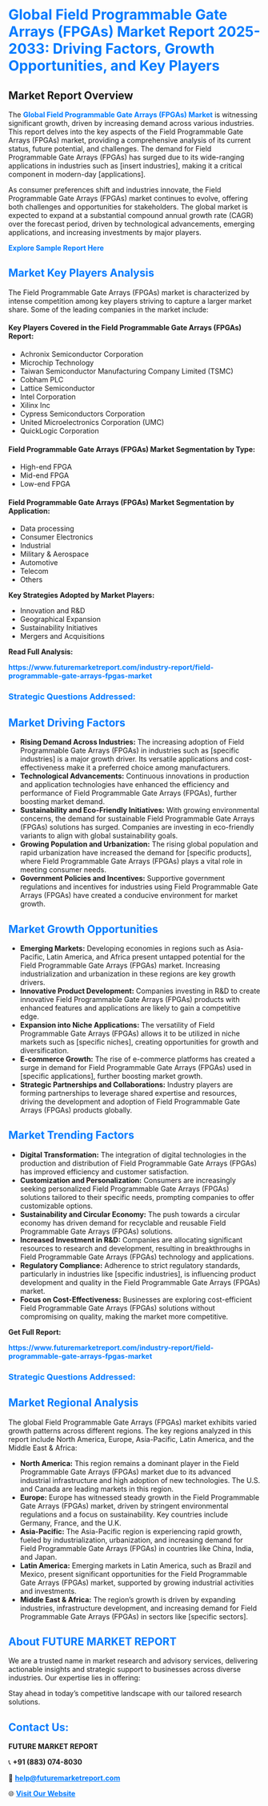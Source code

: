 <h1 style="color: #007BFF;">Global Field Programmable Gate Arrays (FPGAs) Market Report 2025-2033: Driving Factors, Growth Opportunities, and Key Players</h1>

<section id="overview">
<h2>Market Report Overview</h2>
<p>The <a href="https://www.futuremarketreport.com/industry-report/field-programmable-gate-arrays-fpgas-market" style="color: #007BFF; text-decoration: none;"><strong>Global Field Programmable Gate Arrays (FPGAs) Market</strong></a> is witnessing significant growth, driven by increasing demand across various industries. This report delves into the key aspects of the Field Programmable Gate Arrays (FPGAs) market, providing a comprehensive analysis of its current status, future potential, and challenges. The demand for Field Programmable Gate Arrays (FPGAs) has surged due to its wide-ranging applications in industries such as [insert industries], making it a critical component in modern-day [applications].</p>
<p>As consumer preferences shift and industries innovate, the Field Programmable Gate Arrays (FPGAs) market continues to evolve, offering both challenges and opportunities for stakeholders. The global market is expected to expand at a substantial compound annual growth rate (CAGR) over the forecast period, driven by technological advancements, emerging applications, and increasing investments by major players.</p>
</section>

<section id="overview">
<p><a href="https://www.futuremarketreport.com/request-sample/reportId=76033" style="color: #007BFF; text-decoration: none;"><strong>Explore Sample Report Here</strong></a></p>
</section>

<section id="key-players">
<h2 style="color: #007BFF;">Market Key Players Analysis</h2>
<p>The Field Programmable Gate Arrays (FPGAs) market is characterized by intense competition among key players striving to capture a larger market share. Some of the leading companies in the market include:</p>
<h4>Key Players Covered in the Field Programmable Gate Arrays (FPGAs) Report:</h4>
<ul><li>Achronix Semiconductor Corporation</li><li>Microchip Technology</li><li>Taiwan Semiconductor Manufacturing Company Limited (TSMC)</li><li>Cobham PLC</li><li>Lattice Semiconductor</li><li>Intel Corporation</li><li>Xilinx Inc</li><li>Cypress Semiconductors Corporation</li><li>United Microelectronics Corporation (UMC)</li><li>QuickLogic Corporation</li></ul>
<h4>Field Programmable Gate Arrays (FPGAs) Market Segmentation by Type:</h4>
<ul><li>High-end FPGA</li><li>Mid-end FPGA</li><li>Low-end FPGA</li></ul>

<h4>Field Programmable Gate Arrays (FPGAs) Market Segmentation by Application:</h4>
<ul><li>Data processing</li><li>Consumer Electronics</li><li>Industrial</li><li>Military &amp; Aerospace</li><li>Automotive</li><li>Telecom</li><li>Others</li></ul>
<p><strong>Key Strategies Adopted by Market Players:</strong></p>
<ul>
<li>Innovation and R&D</li>
<li>Geographical Expansion</li>
<li>Sustainability Initiatives</li>
<li>Mergers and Acquisitions</li>
</ul>
</section>

<section>
<p><strong>Read Full Analysis: </strong></p><a href="https://www.futuremarketreport.com/industry-report/field-programmable-gate-arrays-fpgas-market" style="color: #007BFF; text-decoration: none;"><strong>https://www.futuremarketreport.com/industry-report/field-programmable-gate-arrays-fpgas-market</strong></a>
<h3 style="color: #007BFF;">Strategic Questions Addressed:</h3>
</section>

<section id="driving-factors">
<h2 style="color: #007BFF;">Market Driving Factors</h2>
<ul>
<li><strong>Rising Demand Across Industries:</strong> The increasing adoption of Field Programmable Gate Arrays (FPGAs) in industries such as [specific industries] is a major growth driver. Its versatile applications and cost-effectiveness make it a preferred choice among manufacturers.</li>
<li><strong>Technological Advancements:</strong> Continuous innovations in production and application technologies have enhanced the efficiency and performance of Field Programmable Gate Arrays (FPGAs), further boosting market demand.</li>
<li><strong>Sustainability and Eco-Friendly Initiatives:</strong> With growing environmental concerns, the demand for sustainable Field Programmable Gate Arrays (FPGAs) solutions has surged. Companies are investing in eco-friendly variants to align with global sustainability goals.</li>
<li><strong>Growing Population and Urbanization:</strong> The rising global population and rapid urbanization have increased the demand for [specific products], where Field Programmable Gate Arrays (FPGAs) plays a vital role in meeting consumer needs.</li>
<li><strong>Government Policies and Incentives:</strong> Supportive government regulations and incentives for industries using Field Programmable Gate Arrays (FPGAs) have created a conducive environment for market growth.</li>
</ul>
</section>

<section id="growth-opportunities">
<h2 style="color: #007BFF;">Market Growth Opportunities</h2>
<ul>
<li><strong>Emerging Markets:</strong> Developing economies in regions such as Asia-Pacific, Latin America, and Africa present untapped potential for the Field Programmable Gate Arrays (FPGAs) market. Increasing industrialization and urbanization in these regions are key growth drivers.</li>
<li><strong>Innovative Product Development:</strong> Companies investing in R&D to create innovative Field Programmable Gate Arrays (FPGAs) products with enhanced features and applications are likely to gain a competitive edge.</li>
<li><strong>Expansion into Niche Applications:</strong> The versatility of Field Programmable Gate Arrays (FPGAs) allows it to be utilized in niche markets such as [specific niches], creating opportunities for growth and diversification.</li>
<li><strong>E-commerce Growth:</strong> The rise of e-commerce platforms has created a surge in demand for Field Programmable Gate Arrays (FPGAs) used in [specific applications], further boosting market growth.</li>
<li><strong>Strategic Partnerships and Collaborations:</strong> Industry players are forming partnerships to leverage shared expertise and resources, driving the development and adoption of Field Programmable Gate Arrays (FPGAs) products globally.</li>
</ul>
</section>

<section id="trending-factors">
<h2 style="color: #007BFF;">Market Trending Factors</h2>
<ul>
<li><strong>Digital Transformation:</strong> The integration of digital technologies in the production and distribution of Field Programmable Gate Arrays (FPGAs) has improved efficiency and customer satisfaction.</li>
<li><strong>Customization and Personalization:</strong> Consumers are increasingly seeking personalized Field Programmable Gate Arrays (FPGAs) solutions tailored to their specific needs, prompting companies to offer customizable options.</li>
<li><strong>Sustainability and Circular Economy:</strong> The push towards a circular economy has driven demand for recyclable and reusable Field Programmable Gate Arrays (FPGAs) solutions.</li>
<li><strong>Increased Investment in R&D:</strong> Companies are allocating significant resources to research and development, resulting in breakthroughs in Field Programmable Gate Arrays (FPGAs) technology and applications.</li>
<li><strong>Regulatory Compliance:</strong> Adherence to strict regulatory standards, particularly in industries like [specific industries], is influencing product development and quality in the Field Programmable Gate Arrays (FPGAs) market.</li>
<li><strong>Focus on Cost-Effectiveness:</strong> Businesses are exploring cost-efficient Field Programmable Gate Arrays (FPGAs) solutions without compromising on quality, making the market more competitive.</li>
</ul>
</section>

<section>
<p><strong>Get Full Report: </strong></p><a href="https://www.futuremarketreport.com/industry-report/field-programmable-gate-arrays-fpgas-market" style="color: #007BFF; text-decoration: none;"><strong>https://www.futuremarketreport.com/industry-report/field-programmable-gate-arrays-fpgas-market</strong></a>
<h3 style="color: #007BFF;">Strategic Questions Addressed:</h3>
</section>


<section id="regional-analysis">
<h2 style="color: #007BFF;">Market Regional Analysis</h2>
<p>The global Field Programmable Gate Arrays (FPGAs) market exhibits varied growth patterns across different regions. The key regions analyzed in this report include North America, Europe, Asia-Pacific, Latin America, and the Middle East & Africa:</p>
<ul>
<li><strong>North America:</strong> This region remains a dominant player in the Field Programmable Gate Arrays (FPGAs) market due to its advanced industrial infrastructure and high adoption of new technologies. The U.S. and Canada are leading markets in this region.</li>
<li><strong>Europe:</strong> Europe has witnessed steady growth in the Field Programmable Gate Arrays (FPGAs) market, driven by stringent environmental regulations and a focus on sustainability. Key countries include Germany, France, and the U.K.</li>
<li><strong>Asia-Pacific:</strong> The Asia-Pacific region is experiencing rapid growth, fueled by industrialization, urbanization, and increasing demand for Field Programmable Gate Arrays (FPGAs) in countries like China, India, and Japan.</li>
<li><strong>Latin America:</strong> Emerging markets in Latin America, such as Brazil and Mexico, present significant opportunities for the Field Programmable Gate Arrays (FPGAs) market, supported by growing industrial activities and investments.</li>
<li><strong>Middle East & Africa:</strong> The region’s growth is driven by expanding industries, infrastructure development, and increasing demand for Field Programmable Gate Arrays (FPGAs) in sectors like [specific sectors].</li>
</ul>
</section>

<footer>
<h2 style="color: #007BFF;">About FUTURE MARKET REPORT</h2>
<p>We are a trusted name in market research and advisory services, delivering actionable insights and strategic support to businesses across diverse industries. Our expertise lies in offering:</p>

<p>Stay ahead in today’s competitive landscape with our tailored research solutions.</p>

<h2 style="color: #007BFF;">Contact Us:</h2>
<p><strong>FUTURE MARKET REPORT</strong></p>
<p>📞 <strong>+91 (883) 074-8030</strong></p>
<p>📧 <strong><a href="mailto:help@futuremarketreport.com" style="color: #007BFF;">help@futuremarketreport.com</a></strong></p>
<p>🌐 <strong><a href="https://www.futuremarketreport.com/" style="color: #007BFF;">Visit Our Website</a></strong></p>
</footer>